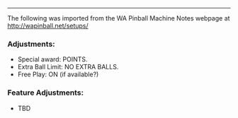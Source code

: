 ***
The following was imported from the WA Pinball Machine Notes webpage at http://wapinball.net/setups/
### Adjustments:
-   Special award: POINTS.
-   Extra Ball Limit: NO EXTRA BALLS.
-   Free Play: ON (if available?)
### Feature Adjustments:
-   TBD
